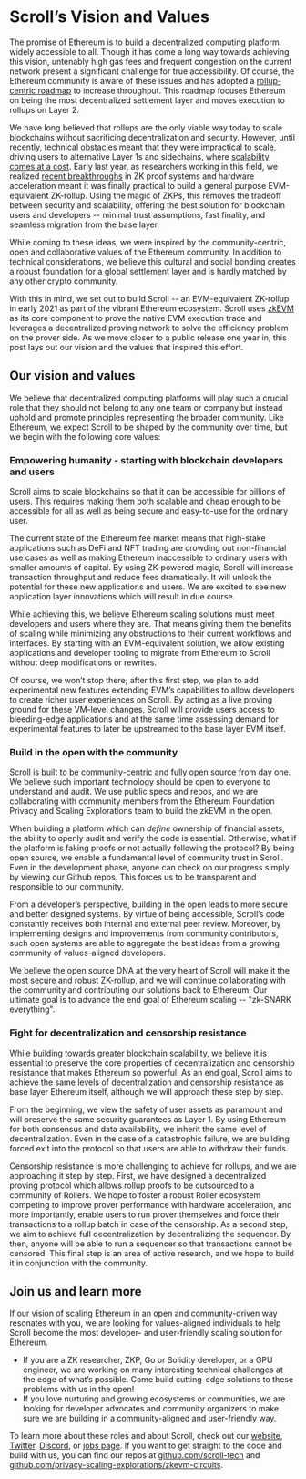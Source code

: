 # Scroll’s Vision and Values

The promise of Ethereum is to build a decentralized computing platform widely accessible to all. Though it has come a long way towards achieving this vision, untenably high gas fees and frequent congestion on the current network present a significant challenge for true accessibility. Of course, the Ethereum community is aware of these issues and has adopted a [rollup-centric roadmap](https://ethereum-magicians.org/t/a-rollup-centric-ethereum-roadmap/4698) to increase throughput. This roadmap focuses Ethereum on being the most decentralized settlement layer and moves execution to rollups on Layer 2.

We have long believed that rollups are the only viable way today to scale blockchains without sacrificing decentralization and security. However, until recently, technical obstacles meant that they were impractical to scale, driving users to alternative Layer 1s and sidechains, where [scalability comes at a cost](https://polynya.medium.com/rollups-data-availability-layers-modular-blockchains-introductory-meta-post-5a1e7a60119d). Early last year, as researchers working in this field, we realized [recent breakthroughs](https://hackmd.io/Yp-u8GRIQa6avyVQr3zhzA?view#Why-possible-now) in ZK proof systems and hardware acceleration meant it was finally practical to build a general purpose EVM-equivalent ZK-rollup. Using the magic of ZKPs, this removes the tradeoff between security and scalability, offering the best solution for blockchain users and developers -- minimal trust assumptions, fast finality, and seamless migration from the base layer.

While coming to these ideas, we were inspired by the community-centric, open and collaborative values of the Ethereum community. In addition to technical considerations, we believe this cultural and social bonding creates a robust foundation for a global settlement layer and is hardly matched by any other crypto community.

With this in mind, we set out to build Scroll -- an EVM-equivalent ZK-rollup in early 2021 as part of the vibrant Ethereum ecosystem. Scroll uses [zkEVM](https://scroll.io/blog/zkEVM) as its core component to prove the native EVM execution trace and leverages a decentralized proving network to solve the efficiency problem on the prover side. As we move closer to a public release one year in, this post lays out our vision and the values that inspired this effort.

## **Our vision and values**

We believe that decentralized computing platforms will play such a crucial role that they should not belong to any one team or company but instead uphold and promote principles representing the broader community. Like Ethereum, we expect Scroll to be shaped by the community over time, but we begin with the following core values:

### Empowering humanity - starting with blockchain developers and users

Scroll aims to scale blockchains so that it can be accessible for billions of users. This requires making them both scalable and cheap enough to be accessible for all as well as being secure and easy-to-use for the ordinary user.

The current state of the Ethereum fee market means that high-stake applications such as DeFi and NFT trading are crowding out non-financial use cases as well as making Ethereum inaccessible to ordinary users with smaller amounts of capital. By using ZK-powered magic, Scroll will increase transaction throughput and reduce fees dramatically. It will unlock the potential for these new applications and users. We are excited to see new application layer innovations which will result in due course.

While achieving this, we believe Ethereum scaling solutions must meet developers and users where they are. That means giving them the benefits of scaling while minimizing any obstructions to their current workflows and interfaces. By starting with an EVM-equivalent solution, we allow existing applications and developer tooling to migrate from Ethereum to Scroll without deep modifications or rewrites.

Of course, we won’t stop there; after this first step, we plan to add experimental new features extending EVM’s capabilities to allow developers to create richer user experiences on Scroll. By acting as a live proving ground for these VM-level changes, Scroll will provide users access to bleeding-edge applications and at the same time assessing demand for experimental features to later be upstreamed to the base layer EVM itself.

### Build in the open with the community

Scroll is built to be community-centric and fully open source from day one. We believe such important technology should be open to everyone to understand and audit. We use public specs and repos, and we are collaborating with community members from the Ethereum Foundation Privacy and Scaling Explorations team to build the zkEVM in the open.

When building a platform which can _define_ ownership of financial assets, the ability to openly audit and verify the code is essential. Otherwise, what if the platform is faking proofs or not actually following the protocol? By being open source, we enable a fundamental level of community trust in Scroll. Even in the development phase, anyone can check on our progress simply by viewing our Github repos. This forces us to be transparent and responsible to our community.

From a developer’s perspective, building in the open leads to more secure and better designed systems. By virtue of being accessible, Scroll’s code constantly receives both internal and external peer review. Moreover, by implementing designs and improvements from community contributors, such open systems are able to aggregate the best ideas from a growing community of values-aligned developers.

We believe the open source DNA at the very heart of Scroll will make it the most secure and robust ZK-rollup, and we will continue collaborating with the community and contributing our solutions back to Ethereum. Our ultimate goal is to advance the end goal of Ethereum scaling -- "zk-SNARK everything".

### Fight for decentralization and censorship resistance

While building towards greater blockchain scalability, we believe it is essential to preserve the core properties of decentralization and censorship resistance that makes Ethereum so powerful. As an end goal, Scroll aims to achieve the same levels of decentralization and censorship resistance as base layer Ethereum itself, although we will approach these step by step.

From the beginning, we view the safety of user assets as paramount and will preserve the same security guarantees as Layer 1. By using Ethereum for both consensus and data availability, we inherit the same level of decentralization. Even in the case of a catastrophic failure, we are building forced exit into the protocol so that users are able to withdraw their funds.

Censorship resistance is more challenging to achieve for rollups, and we are approaching it step by step. First, we have designed a decentralized proving protocol which allows rollup proofs to be outsourced to a community of Rollers. We hope to foster a robust Roller ecosystem competing to improve prover performance with hardware acceleration, and more importantly, enable users to run prover themselves and force their transactions to a rollup batch in case of the censorship. As a second step, we aim to achieve full decentralization by decentralizing the sequencer. By then, anyone will be able to run a sequencer so that transactions cannot be censored. This final step is an area of active research, and we hope to build it in conjunction with the community.

## Join us and learn more

If our vision of scaling Ethereum in an open and community-driven way resonates with you, we are looking for values-aligned individuals to help Scroll become the most developer- and user-friendly scaling solution for Ethereum.

- If you are a ZK researcher, ZKP, Go or Solidity developer, or a GPU engineer, we are working on many interesting technical challenges at the edge of what’s possible. Come build cutting-edge solutions to these problems with us in the open!
- If you love nurturing and growing ecosystems or communities, we are looking for developer advocates and community organizers to make sure we are building in a community-aligned and user-friendly way.

To learn more about these roles and about Scroll, check out our [website](https://scroll.io/), [Twitter](https://twitter.com/Scroll_ZKP), [Discord](https://discord.gg/scroll), or [jobs page](https://jobs.lever.co/ScrollFoundation). If you want to get straight to the code and build with us, you can find our repos at [github.com/scroll-tech](https://github.com/scroll-tech) and [github.com/privacy-scaling-explorations/zkevm-circuits](https://github.com/privacy-scaling-explorations/zkevm-circuits).
